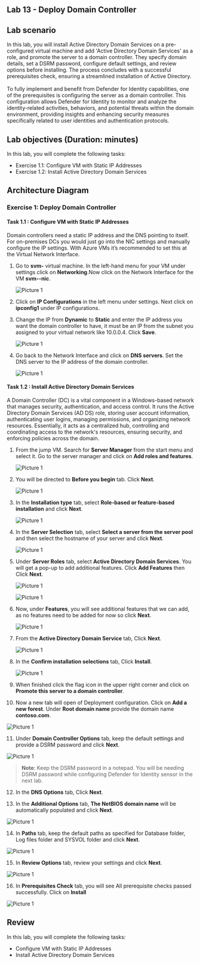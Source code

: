 ## Lab 13 - Deploy Domain Controller 

## Lab scenario

In this lab, you will install Active Directory Domain Services on a pre-configured virtual machine and add 'Active Directory Domain Services' as a role, and promote the server to a domain controller. They specify domain details, set a DSRM password, configure default settings, and review options before installing. The process concludes with a successful prerequisites check, ensuring a streamlined installation of Active Directory.<br>
<br>To fully implement and benefit from Defender for Identity capabilities, one of the prerequisites is configuring the server as a domain controller. This configuration allows Defender for Identity to monitor and analyze the identity-related activities, behaviors, and potential threats within the domain environment, providing insights and enhancing security measures specifically related to user identities and authentication protocols.

## Lab objectives (Duration: minutes)

In this lab, you will complete the following tasks:
- Exercise 1.1: Configure VM with Static IP Addresses
- Exercise 1.2: Install Active Directory Domain Services

## Architecture Diagram

### Exercise 1: Deploy Domain Controller 

#### Task 1.1 : Configure VM with Static IP Addresses

Domain controllers need a static IP address and the DNS pointing to itself. For on-premises DCs you would just go into the NIC settings and manually configure the IP settings. With Azure VMs it’s recommended to set this at the Virtual Network Interface.

1. Go to **svm-<inject key="DeploymentID" enableCopy="false" /></inject>** virtual machine. In the left-hand menu for your VM under settings click on **Networking**.Now click on the Network Interface for the VM **svm-<inject key="DeploymentID" enableCopy="false" /></inject>-nic**.

   ![Picture 1](../Media/dc19.png)

2. Click on **IP Configurations** in the left menu under settings. Next click on **ipconfig1** under IP configurations.

3. Change the IP from **Dynamic** to **Static** and enter the IP address you want the domain controller to have, it must be an IP from the subnet you assigned to your virtual network like 10.0.0.4. Click **Save**.

   ![Picture 1](../Media/dc20.png)

4. Go back to the Network Interface and click on **DNS servers**. Set the DNS server to the IP address of the domain controller.

   ![Picture 1](../Media/dc21.png)

#### Task 1.2 : Install Active Directory Domain Services

A Domain Controller (DC) is a vital component in a Windows-based network that manages security, authentication, and access control. It runs the Active Directory Domain Services (AD DS) role, storing user account information, authenticating user logins, managing permissions, and organizing network resources. Essentially, it acts as a centralized hub, controlling and coordinating access to the network's resources, ensuring security, and enforcing policies across the domain.

1. From the jump VM. Search for **Server Manager** from the start menu and select it. Go to the server manager and click on **Add roles and features**.

   ![Picture 1](../Media/dc1.png)

2. You will be directed to **Before you begin** tab. Click **Next**.

   ![Picture 1](../Media/dc2.png)

3. In the **Installation type** tab, select **Role-based or feature-based installation** and click **Next**.

   ![Picture 1](../Media/dc3.png)

4. In the **Server Selection** tab, select **Select a server from the server pool** and then select the hostname of your server and click **Next**.

   ![Picture 1](../Media/dc4.png)

5. Under **Server Roles** tab, select **Active Directory Domain Services**. You will get a pop-up to add additional features. Click **Add Features** then Click **Next**.

   ![Picture 1](../Media/dc5.png)

   ![Picture 1](../Media/dc6.png)

6. Now, under **Features**, you will see additional features that we can add, as no features need to be added for now so click **Next**.

   ![Picture 1](../Media/dc7.png)

7. From the **Active Directory Domain Service** tab, Click **Next**.

   ![Picture 1](../Media/dc8.png)

8. In the **Confirm installation selections** tab, Click **Install**.

   ![Picture 1](../Media/dc9.png)

9. When finished click the flag icon in the upper right corner and click on **Promote this server to a domain controller**.

10. Now a new tab will open of Deployment configuration. Click on **Add a new forest**. Under **Root domain name** provide the domain name **contoso.com**.

   ![Picture 1](../Media/dcnew1.png)

11. Under **Domain Controller Options** tab, keep the default settings and provide a DSRM password and click **Next**.

   ![Picture 1](../Media/dc12.png)

>**Note**: Keep the DSRM password in a notepad. You will be needing DSRM password while configuring Defender for Identity sensor in the next lab.

12. In the **DNS Options** tab, Click **Next**.

13. In the **Additional Options** tab, **The NetBIOS domain name** will be automatically populated and click **Next**.

   ![Picture 1](../Media/dcnew2.png)

14. In **Paths** tab, keep the default paths as specified for Database folder, Log files folder and SYSVOL folder and click **Next**.

   ![Picture 1](../Media/dc14.png)

15. In **Review Options** tab, review your settings and click **Next**.

   ![Picture 1](../Media/dc15.png)

16. In **Prerequisites Check** tab, you will see All prerequisite checks passed successfully. Click on **Install**

   ![Picture 1](../Media/dc16.png)

## Review
In this lab, you will complete the following tasks:
- Configure VM with Static IP Addresses
- Install Active Directory Domain Services

